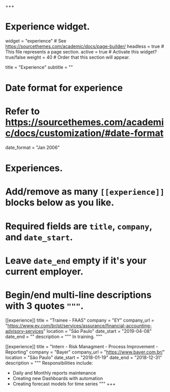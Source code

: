 +++
# Experience widget.
widget = "experience"  # See https://sourcethemes.com/academic/docs/page-builder/
headless = true  # This file represents a page section.
active = true  # Activate this widget? true/false
weight = 40  # Order that this section will appear.

title = "Experience"
subtitle = ""

# Date format for experience
#   Refer to https://sourcethemes.com/academic/docs/customization/#date-format
date_format = "Jan 2006"

# Experiences.
#   Add/remove as many `[[experience]]` blocks below as you like.
#   Required fields are `title`, `company`, and `date_start`.
#   Leave `date_end` empty if it's your current employer.
#   Begin/end multi-line descriptions with 3 quotes `"""`.

[[experience]]
  title = "Trainee - FAAS"
  company = "EY"
  company_url = "https://www.ey.com/br/pt/services/assurance/financial-accounting-advisory-services"
  location = "São Paulo"
  date_start = "2019-04-08"
  date_end = ""
  description = """
  In training.
  """
  
  
[[experience]]
  title = "Intern - Risk Managment - Process Improvement - Reporting"
  company = "Bayer"
  company_url = "https://www.bayer.com.br/"
  location = "São Paulo"
  date_start = "2018-01-19"
  date_end = "2018-12-31"
  description = """
  Responsibilities include:
  
  * Daily and Monthly reports maintenance 
  * Creating new Dashboards with automation
  * Creating forecast models for time series
  """
+++

